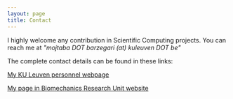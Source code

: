 ```yaml
---
layout: page
title: Contact
---
```


I highly welcome any contribution in Scientific Computing projects. You can reach me at *"mojtaba DOT barzegari (at) kuleuven DOT be"*

The complete contact details can be found in these links:

[My KU Leuven personnel webpage](https://www.kuleuven.be/wieiswie/en/person/00125548)

[My page in Biomechanics Research Unit website](http://www.biomech.ulg.ac.be/team/mojtaba-barzegari/)

